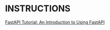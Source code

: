 # INSTRUCTIONS #
[FastAPI Tutorial: An Introduction to Using FastAPI](https://www.datacamp.com/tutorial/introduction-fastapi-tutorial)